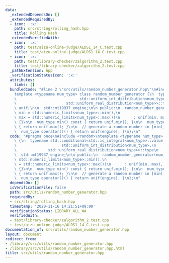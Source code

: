```yaml
---
data:
  _extendedDependsOn: []
  _extendedRequiredBy:
  - icon: ':x:'
    path: src/string/rolling_hash.hpp
    title: Rolling Hash
  _extendedVerifiedWith:
  - icon: ':x:'
    path: test/aizu-online-judge/ALDS1_14_C.test.cpp
    title: test/aizu-online-judge/ALDS1_14_C.test.cpp
  - icon: ':x:'
    path: test/library-checker/zalgorithm_2.test.cpp
    title: test/library-checker/zalgorithm_2.test.cpp
  _pathExtension: hpp
  _verificationStatusIcon: ':x:'
  attributes:
    links: []
  bundledCode: "#line 2 \"src/utils/random_number_generator.hpp\"\n#include <random>\n\
    template <typename num_type> class random_number_generator {\n  typename std::conditional<std::is_integral<num_type>::value,\n\
    \                            std::uniform_int_distribution<num_type>,\n      \
    \                      std::uniform_real_distribution<num_type>>::type\n     \
    \ unif;\n\n  std::mt19937 engine;\n\n public:\n  random_number_generator(num_type\
    \ min = std::numeric_limits<num_type>::min(),\n                          num_type\
    \ max = std::numeric_limits<num_type>::max())\n      : unif(min, max), engine(std::random_device{}())\
    \ {}\n\n  num_type min() const { return unif.min(); }\n\n  num_type max() const\
    \ { return unif.max(); }\n\n  // generate a random number in [min(), max()].\n\
    \  num_type operator()() { return unif(engine); }\n};\n"
  code: "#pragma once\n#include <random>\ntemplate <typename num_type> class random_number_generator\
    \ {\n  typename std::conditional<std::is_integral<num_type>::value,\n        \
    \                    std::uniform_int_distribution<num_type>,\n              \
    \              std::uniform_real_distribution<num_type>>::type\n      unif;\n\n\
    \  std::mt19937 engine;\n\n public:\n  random_number_generator(num_type min =\
    \ std::numeric_limits<num_type>::min(),\n                          num_type max\
    \ = std::numeric_limits<num_type>::max())\n      : unif(min, max), engine(std::random_device{}())\
    \ {}\n\n  num_type min() const { return unif.min(); }\n\n  num_type max() const\
    \ { return unif.max(); }\n\n  // generate a random number in [min(), max()].\n\
    \  num_type operator()() { return unif(engine); }\n};\n"
  dependsOn: []
  isVerificationFile: false
  path: src/utils/random_number_generator.hpp
  requiredBy:
  - src/string/rolling_hash.hpp
  timestamp: '2020-11-16 14:21:51+09:00'
  verificationStatus: LIBRARY_ALL_WA
  verifiedWith:
  - test/library-checker/zalgorithm_2.test.cpp
  - test/aizu-online-judge/ALDS1_14_C.test.cpp
documentation_of: src/utils/random_number_generator.hpp
layout: document
redirect_from:
- /library/src/utils/random_number_generator.hpp
- /library/src/utils/random_number_generator.hpp.html
title: src/utils/random_number_generator.hpp
---
```

